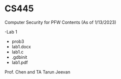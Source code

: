 # CS445
Computer Security for PFW
Contents (As of 1/13/2023)

-Lab 1 
  * prob3
  * lab1.docx
  * lab1.c
  * .gdbinit
  * lab1.pdf

Prof. Chen and TA Tarun Jeevan
